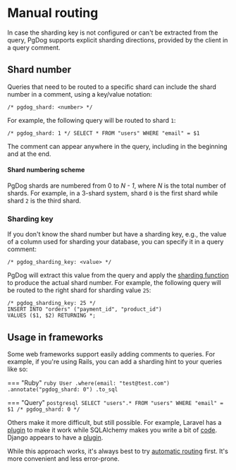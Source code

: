 # Manual routing

In case the sharding key is not configured or can't be extracted from the query,
PgDog supports explicit sharding directions, provided by the client in a query comment.

## Shard number

Queries that need to be routed to a specific shard can include the shard number in a comment, using a key/value notation:

```
/* pgdog_shard: <number> */
```

For example, the following query will be routed to shard `1`:

```postgresql
/* pgdog_shard: 1 */ SELECT * FROM "users" WHERE "email" = $1
```

The comment can appear anywhere in the query, including in the beginning and at the end.

#### Shard numbering scheme

PgDog shards are numbered from 0 to _N - 1_, where _N_ is the total number of shards. For example, in a 3-shard system, shard `0` is the first shard while shard `2` is the third shard.

### Sharding key

If you don't know the shard number but have a sharding key, e.g., the value of a column used for sharding your database, you can specify it in a query comment:

```postgresql
/* pgdog_sharding_key: <value> */
```

PgDog will extract this value from the query and apply the [sharding function](sharding-functions.md) to produce the actual shard number. For example, the following query will be routed to the right shard for sharding value `25`:

```postgresql
/* pgdog_sharding_key: 25 */
INSERT INTO "orders" ("payment_id", "product_id")
VALUES ($1, $2) RETURNING *;
```

## Usage in frameworks

Some web frameworks support easily adding comments to queries. For example, if you're using Rails, you can add a sharding hint to your queries like so:

=== "Ruby"
    ```ruby
    User
      .where(email: "test@test.com")
      .annotate("pgdog_shard: 0")
      .to_sql
    ```

=== "Query"
    ```postgresql
    SELECT "users".* FROM "users" WHERE "email" = $1 /* pgdog_shard: 0 */
    ```

Others make it more difficult, but still possible. For example, Laravel has a [plugin](https://github.com/spatie/laravel-sql-commenter) to make it work while SQLAlchemy makes you write a bit of [code](https://github.com/sqlalchemy/sqlalchemy/discussions/11115). Django appears to have a [plugin](https://google.github.io/sqlcommenter/python/django/).

While this approach works, it's always best to try [automatic routing](query-routing.md) first. It's more convenient and less error-prone.
